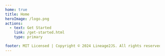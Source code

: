 ```yaml
---
home: true
title: Home
heroImage: /logo.png
actions:
  - text: Get Started
    link: /get-started.html
    type: primary

footer: MIT Licensed | Copyright © 2024 Lineage2JS. All rights reserved.
---
```


[default-theme-home]: https://vuejs.press/reference/default-theme/frontmatter.html#home-page

